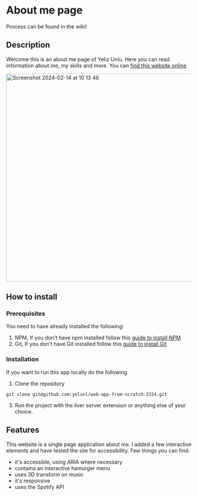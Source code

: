 # About me page
Process can be found in the wiki!
## Description
Welcome this is an about me page of Yeliz Unlu. Here you can read information about me, my skills and more. You can [find this website online](https://yelunl.github.io/web-app-from-scratch-2324/)

<!-- Add a nice poster image here at the end of the week, showing off your shiny frontend 📸 -->
<img width="565" alt="Screenshot 2024-02-14 at 10 13 46" src="https://github.com/yelunl/web-app-from-scratch-2324/assets/112821013/12ed5cdc-395b-493e-ba20-5bc791cfb893">

## How to install

### Prerequisites
You need to have already installed the following:
1. NPM, If you don't have npm installed follow this [guide to install NPM](https://docs.npmjs.com/downloading-and-installing-node-js-and-npm)
2. Git, If you don't have Git installed follow this [guide to install Git](https://git-scm.com/book/en/v2/Getting-Started-Installing-Git)

### Installation
If you want to run this app locally do the following
1. Clone the repository
```shell
git clone git@github.com:yelunl/web-app-from-scratch-2324.git
```
3. Run the project with the liver server extension or anything else of your choice.

## Features
This website is a single page application about me. I added a few interactive elements and have tested the site for accessibility. Few things you can find.
* it's accessible, using ARIA where necessary
* contains an interactive hamurger menu
* uses 3D transform on music
* it's responsive
* uses the Spotify API

<!-- What external data source is featured in your project and what are its properties 🌠 -->

<!-- Maybe a checklist of done stuff and stuff still on your wishlist? ✅ -->
